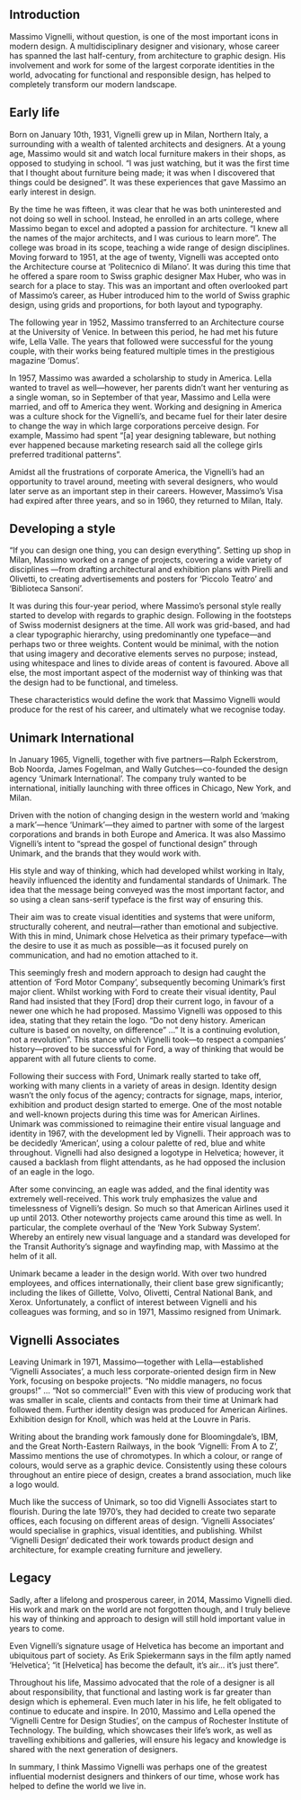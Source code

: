 ## Introduction

Massimo Vignelli, without question, is one of the most important icons in modern design. A multidisciplinary designer and visionary, whose career has spanned the last half-century, from architecture to graphic design. His involvement and work for some of the largest corporate identities in the world, advocating for functional and responsible design, has helped to completely transform our modern landscape.

## Early life

Born on January 10th, 1931, Vignelli grew up in Milan, Northern Italy, a surrounding with a wealth of talented architects and designers.
At a young age, Massimo would sit and watch local furniture makers in their shops, as opposed to studying in school. “I was just watching, but it was the first time that I thought about furniture being made; it was when I discovered that things could be designed”. It was these experiences that gave Massimo an early interest in design.

By the time he was fifteen, it was clear that he was both uninterested and not doing so well in school. Instead, he enrolled in an arts college, where Massimo began to excel and adopted a passion for architecture. “I knew all the names of the major architects, and I was curious to learn more”. The college was broad in its scope, teaching a wide range of design disciplines.
Moving forward to 1951, at the age of twenty, Vignelli was accepted onto the Architecture course at ‘Politecnico di Milano’. It was during this time that he offered a spare room to Swiss graphic designer Max Huber, who was in search for a place to stay. This was an important and often overlooked part of Massimo’s career, as Huber introduced him to the world of Swiss graphic design, using grids and proportions, for both layout and typography.

The following year in 1952, Massimo transferred to an Architecture course at the University of Venice. In between this period, he had met his future wife, Lella Valle. The years that followed were successful for the young couple, with their works being featured multiple times in the prestigious magazine ‘Domus’.

In 1957, Massimo was awarded a scholarship to study in America. Lella wanted to travel as well—however, her parents didn’t want her venturing as a single woman, so in September of that year, Massimo and Lella were married, and off to America they went. 
Working and designing in America was a culture shock for the Vignelli’s, and became fuel for their later desire to change the way in which large corporations perceive design. For example, Massimo had spent “[a] year designing tableware, but nothing ever happened because marketing research said all the college girls preferred traditional patterns”.

Amidst all the frustrations of corporate America, the Vignelli’s had an opportunity to travel around, meeting with several designers, who would later serve as an important step in their careers. However, Massimo’s Visa had expired after three years, and so in 1960, they returned to Milan, Italy.

## Developing a style

“If you can design one thing, you can design everything”. Setting up shop in Milan, Massimo worked on a range of projects, covering a wide variety of disciplines —from drafting architectural and exhibition plans with Pirelli and Olivetti, to creating advertisements and posters for ‘Piccolo Teatro’ and ‘Biblioteca Sansoni’.

It was during this four-year period, where Massimo’s personal style really started to develop with regards to graphic design. Following in the footsteps of Swiss modernist designers at the time. All work was grid-based, and had a clear typographic hierarchy, using predominantly one typeface—and perhaps two or three weights. Content would be minimal, with the notion that using imagery and decorative elements serves no purpose; instead, using whitespace and lines to divide areas of content is favoured. Above all else, the most important aspect of the modernist way of thinking was that the design had to be functional, and timeless. 

These characteristics would define the work that Massimo Vignelli would produce for the rest of his career, and ultimately what we recognise today.

## Unimark International

In January 1965, Vignelli, together with five partners—Ralph Eckerstrom, Bob Noorda, James Fogelman, and Wally Gutches—co-founded the design agency ‘Unimark International’. The company truly wanted to be international, initially launching with three offices in Chicago, New York, and Milan.

Driven with the notion of changing design in the western world and ‘making a mark’—hence ‘Unimark’—they aimed to partner with some of the largest corporations and brands in both Europe and America. It was also Massimo Vignelli’s intent to “spread the gospel of functional design” through Unimark, and the brands that they would work with.

His style and way of thinking, which had developed whilst working in Italy, heavily influenced the identity and fundamental standards of Unimark. The idea that the message being conveyed was the most important factor, and so using a clean sans-serif typeface is the first way of ensuring this.

Their aim was to create visual identities and systems that were uniform, structurally coherent, and neutral—rather than emotional and subjective. With this in mind, Unimark chose Helvetica as their primary typeface—with the desire to use it as much as possible—as it focused purely on communication, and had no emotion attached to it.

This seemingly fresh and modern approach to design had caught the attention of ‘Ford Motor Company’, subsequently becoming Unimark’s first major client. Whilst working with Ford to create their visual identity, Paul Rand had insisted that they [Ford] drop their current logo, in favour of a newer one which he had proposed. Massimo Vignelli was opposed to this idea, stating that they retain the logo. “Do not deny history. American culture is based on novelty, on difference” …” It is a continuing evolution, not a revolution”. This stance which Vignelli took—to respect a companies’ history—proved to be successful for Ford, a way of thinking that would be apparent with all future clients to come.

Following their success with Ford, Unimark really started to take off, working with many clients in a variety of areas in design. Identity design wasn’t the only focus of the agency; contracts for signage, maps, interior, exhibition and product design started to emerge.
One of the most notable and well-known projects during this time was for American Airlines. Unimark was commissioned to reimagine their entire visual language and identity in 1967, with the development led by Vignelli. Their approach was to be decidedly ‘American’, using a colour palette of red, blue and white throughout. Vignelli had also designed a logotype in Helvetica; however, it caused a backlash from flight attendants, as he had opposed the inclusion of an eagle in the logo.

After some convincing, an eagle was added, and the final identity was extremely well-received. This work truly emphasizes the value and timelessness of Vignelli’s design. So much so that American Airlines used it up until 2013.
Other noteworthy projects came around this time as well. In particular, the complete overhaul of the ‘New York Subway System’. Whereby an entirely new visual language and a standard was developed for the Transit Authority’s signage and wayfinding map, with Massimo at the helm of it all.

Unimark became a leader in the design world. With over two hundred employees, and offices internationally, their client base grew significantly; including the likes of Gillette, Volvo, Olivetti, Central National Bank, and Xerox. Unfortunately, a conflict of interest between Vignelli and his colleagues was forming, and so in 1971, Massimo resigned from Unimark.

## Vignelli Associates

Leaving Unimark in 1971, Massimo—together with Lella—established ‘Vignelli Associates’, a much less corporate-oriented design firm in New York, focusing on bespoke projects. “No middle managers, no focus groups!” … “Not so commercial!” Even with this view of producing work that was smaller in scale, clients and contacts from their time at Unimark had followed them. Further identity design was produced for American Airlines. Exhibition design for Knoll, which was held at the Louvre in Paris.

Writing about the branding work famously done for Bloomingdale’s, IBM, and the Great North-Eastern Railways, in the book ‘Vignelli: From A to Z’, Massimo mentions the use of chromotypes. In which a colour, or range of colours, would serve as a graphic device. Consistently using these colours throughout an entire piece of design, creates a brand association, much like a logo would.

Much like the success of Unimark, so too did Vignelli Associates start to flourish. During the late 1970’s, they had decided to create two separate offices, each focusing on different areas of design. ‘Vignelli Associates’ would specialise in graphics, visual identities, and publishing. Whilst ‘Vignelli Design’ dedicated their work towards product design and architecture, for example creating furniture and jewellery.

## Legacy

Sadly, after a lifelong and prosperous career, in 2014, Massimo Vignelli died. His work and mark on the world are not forgotten though, and I truly believe his way of thinking and approach to design will still hold important value in years to come.

Even Vignelli’s signature usage of Helvetica has become an important and ubiquitous part of society. As Erik Spiekermann says in the film aptly named ‘Helvetica’; “it [Helvetica] has become the default, it’s air… it’s just there”.

Throughout his life, Massimo advocated that the role of a designer is all about responsibility, that functional and lasting work is far greater than design which is ephemeral. Even much later in his life, he felt obligated to continue to educate and inspire. In 2010, Massimo and Lella opened the ‘Vignelli Centre for Design Studies’, on the campus of Rochester Institute of Technology. The building, which showcases their life’s work, as well as travelling exhibitions and galleries, will ensure his legacy and knowledge is shared with the next generation of designers.

In summary, I think Massimo Vignelli was perhaps one of the greatest influential modernist designers and thinkers of our time, whose work has helped to define the world we live in.
